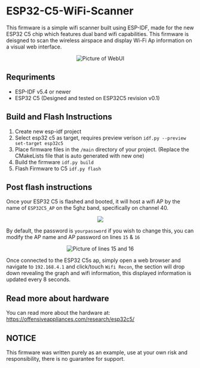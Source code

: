 # ESP32-C5-WiFi-Scanner

This firmware is a simple wifi scanner built using ESP-IDF, made for the new ESP32 C5 chip which features dual band wifi capabilities. This firmware is deisgned to scan the wireless airspace and display Wi-Fi Ap information on a visual web interface. 

<p align="center">
  <img src="https://github.com/user-attachments/assets/a83a7130-de28-42f8-8629-abf6e2984340" alt="Picture of WebUI" />
</p>


## Requriments 
- ESP-IDF v5.4 or newer
- ESP32 C5 (Designed and tested on ESP32C5 revision v0.1)

## Build and Flash Instructions 
1. Create new esp-idf project 
2. Select esp32 c5 as target, requires preview verison `idf.py --preview set-target esp32c5`
3. Place firmware files in the `/main` directory of your project. (Replace the CMakeLists file that is auto generated with new one)
4. Build the firmware `idf.py build`
5. Flash Firmware to C5 `idf.py flash` 


## Post flash instructions
Once your ESP32 C5 is flashed and booted, it will host a wifi AP by the name of `ESP32C5_AP` on the 5ghz band, specifically on channel 40. 
<p align="center">
  <img src="https://github.com/user-attachments/assets/746b9e20-be74-4cf0-a8e9-8b30ad27c90a" />
</p>

By default, the password is `yourpassword` if you wish to change this, you can modify the AP name and AP password on lines `15` & `16`


<p align="center">
  <img src="https://github.com/user-attachments/assets/0b1d3a09-459a-4d0e-b295-601dd2f274f9" alt="Picture of lines 15 and 16" />
</p>

Once connected to the ESP32 C5s ap, simply open a web browser and navigate to `192.168.4.1` and click/touch `Wifi Recon`, the section will drop down revealing the graph and wifi information, this displayed information is updated every 8 seconds. 

## Read more about hardware 

You can read more about the hardware at: https://offensiveappliances.com/research/esp32c5/


## NOTICE 

This firmware was written purely as an example, use at your own risk and responsibility, there is no guarantee for support. 

